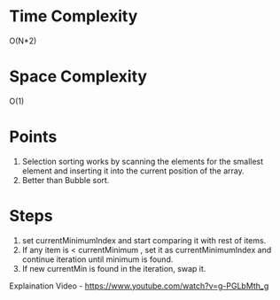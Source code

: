 # Time Complexity
O(N*2)

# Space Complexity
O(1)

# Points
1. Selection sorting works by scanning the elements for the smallest element and inserting it into the current position of the array.
2. Better than Bubble sort. 

# Steps
1. set currentMinimumIndex and start comparing it with rest of items.
2. If any item is < currentMinimum , set it as currentMinimumIndex and continue iteration until minimum is found.
3. If new currentMin is found in the iteration, swap it.


Explaination Video - https://www.youtube.com/watch?v=g-PGLbMth_g


